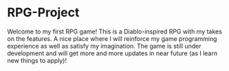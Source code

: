 # RPG-Project
Welcome to my first RPG game!
This is a Diablo-inspired RPG with my takes on the features. A nice place where I will reinforce my game programming experience as well as satisfy my imagination.
The game is still under development and will get more and more updates in near future (as I learn new things to apply)!
